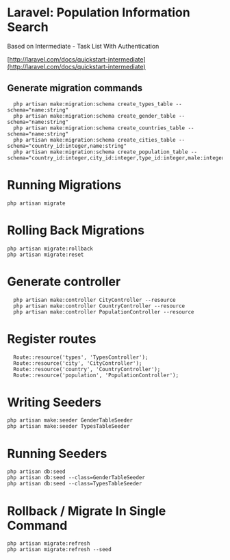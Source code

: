# Laravel: Population Information Search
Based on Intermediate - Task List With Authentication

[http://laravel.com/docs/quickstart-intermediate](http://laravel.com/docs/quickstart-intermediate)

## Generate migration commands
```
  php artisan make:migration:schema create_types_table --schema="name:string"
  php artisan make:migration:schema create_gender_table --schema="name:string"
  php artisan make:migration:schema create_countries_table --schema="name:string"
  php artisan make:migration:schema create_cities_table --schema="country_id:integer,name:string"
  php artisan make:migration:schema create_population_table --schema="country_id:integer,city_id:integer,type_id:integer,male:integer,female:integer"
```

# Running Migrations
`php artisan migrate`

# Rolling Back Migrations
```
php artisan migrate:rollback
php artisan migrate:reset
```

# Generate controller
```
  php artisan make:controller CityController --resource
  php artisan make:controller CountryController --resource
  php artisan make:controller PopulationController --resource
```

# Register routes
```
  Route::resource('types', 'TypesController');
  Route::resource('city', 'CityController');
  Route::resource('country', 'CountryController');
  Route::resource('population', 'PopulationController');
```

# Writing Seeders
```
php artisan make:seeder GenderTableSeeder
php artisan make:seeder TypesTableSeeder
```

# Running Seeders
```
php artisan db:seed
php artisan db:seed --class=GenderTableSeeder
php artisan db:seed --class=TypesTableSeeder
```

# Rollback / Migrate In Single Command
```
php artisan migrate:refresh
php artisan migrate:refresh --seed
```
